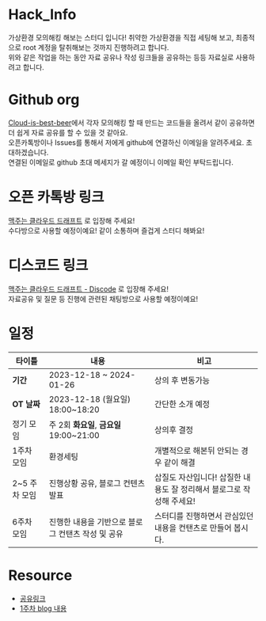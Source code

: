 # Hack_Info

가상환경 모의해킹 해보는 스터디 입니다! 취약한 가상환경을 직접 세팅해 보고, 최종적으로 root 계정을 탈취해보는 것까지 진행하려고 합니다.
<br>위와 같은 작업을 하는 동안 자료 공유나 작성 링크들을 공유하는 등등 자료실로 사용하려고 합니다.


# Github org

[Cloud-is-best-beer](https://github.com/Cloud-is-best-beer)에서 각자 모의해킹 할 때 만드는 코드들을 올려서 같이 공유하면 더 쉽게 자료 공유를 할 수 있을 것 같아요.
<br>오픈카톡방이나 Issues를 통해서 저에게 github에 연결하신 이메일을 알려주세요. 초대하겠습니다.
<br>연결된 이메일로 github 초대 메세지가 갈 예정이니 이메일 확인 부탁드립니다.

# 오픈 카톡방 링크

[맥주는 클라우드 드래프트](https://open.kakao.com/o/g7FhS0Xf) 로 입장해 주세요!
<br>수다방으로 사용할 예정이예요! 같이 소통하며 즐겁게 스터디 해봐요!

# 디스코드 링크
[맥주는 클라우드 드래프트 - Discode](https://discord.gg/qPb8vNJ3) 로 입장해 주세요!
<br>자료공유 및 질문 등 진행에 관련된 채팅방으로 사용할 예정이예요!

# 일정

|타이틀|내용|비고|
|---|---|---|
|**기간**| 2023-12-18 ~ 2024-01-26 | 상의 후 변동가능 |
|**OT 날짜**| 2023-12-18 (월요일) 18:00~18:20 | 간단한 소개 예정 |
|정기 모임| 주 2회 **화요일**, **금요일** 19:00~21:00 | 상의후 결정 |
| 1주차 모임 | 환경세팅 | 개별적으로 해본뒤 안되는 경우 같이 해결 |
| 2~5 주차 모임 | 진행상황 공유, 블로그 컨텐츠 발표 | 삽질도 자산입니다! 삽질한 내용도 잘 정리해서 블로그로 작성해 주세요! |
| 6주차 모임 | 진행한 내용을 기반으로 블로그 컨탠츠 작성 및 공유 | 스터디를 진행하면서 관심있던 내용을 컨탠츠로 만들어 봅시다. |


# Resource

- [공유링크](https://github.com/Cloud-is-best-beer/Hack_Info/blob/main/resource/Link.md)
- [1주차 blog 내용](https://github.com/Cloud-is-best-beer/Hack_Info/blob/main/blog/week1.md)
